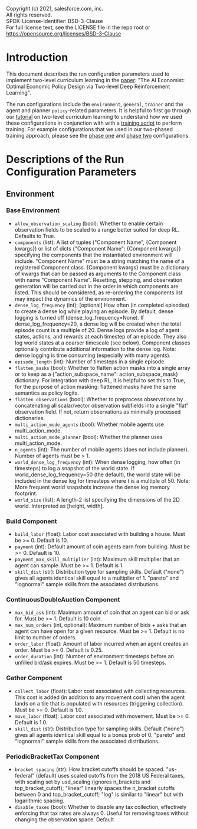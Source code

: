 Copyright (c) 2021, salesforce.com, inc.  
All rights reserved.  
SPDX-License-Identifier: BSD-3-Clause  
For full license text, see the LICENSE file in the repo root or https://opensource.org/licenses/BSD-3-Clause

# Introduction
This document describes the run configuration parameters used to implement two-level curriculum learning in the [paper](https://arxiv.org/abs/2108.02755): "The AI Economist: Optimal Economic Policy Design via Two-level Deep Reinforcement Learning".

The run configurations include the `environment`, `general`, `trainer` and the agent and planner `policy`-related parameters. 
It is helpful to first go through our [tutorial](../two_level_curriculum_learning_with_rllib.md) on two-level curriculum learning to understand how we used these configurations in conjunction with with a [training script](training_script.py) to perform training. For example configurations that we used in our two-phased training approach, please see the [phase one](phase1/config.yaml) and [phase two](phase2/config.yaml) configurations.


# Descriptions of the Run Configuration Parameters

## Environment

### Base Environment
- `allow_observation_scaling` (bool): Whether to enable certain observation fields to be scaled to a range better suited for deep RL. Defaults to True.
- `components` (list): A list of tuples ("Component Name", {Component kwargs}) or
    list of dicts {"Component Name": {Component kwargs}} specifying the
    components that the instantiated environment will include.
    "Component Name" must be a string matching the name of a registered
    Component class.
    {Component kwargs} must be a dictionary of kwargs that can be passed as
    arguments to the Component class with name "Component Name".
    Resetting, stepping, and observation generation will be carried out in
    the order in which components are listed. This should be considered,
    as re-ordering the components list may impact the dynamics of the
    environment.
- `dense_log_frequency` (int): [optional] How often (in completed episodes) to
    create a dense log while playing an episode. By default, dense logging is
    turned off (dense_log_frequency=None). If dense_log_frequency=20,
    a dense log will be created when the total episode count is a multiple of
    20.
    Dense logs provide a log of agent states, actions, and rewards at each
    timestep of an episode. They also log world states at a coarser timescale
    (see below). Component classes optionally contribute additional
    information to the dense log.
    Note: dense logging is time consuming (especially with many agents).    
- `episode_length` (int): Number of timesteps in a single episode.
- `flatten_masks` (bool): Whether to flatten action masks into a single array or
    to keep as a {"action_subspace_name": action_subspace_mask} dictionary.
    For integration with deep RL, it is helpful to set this to True, for the
    purpose of action masking: flattened masks have the same semantics as
    policy logits.
- `flatten_observations` (bool): Whether to preprocess observations by
    concatenating all scalar/vector observation subfields into a single
    "flat" observation field. If not, return observations as minimally
    processed dictionaries.
- `multi_action_mode_agents` (bool): Whether mobile agents use multi_action_mode.
- `multi_action_mode_planner` (bool): Whether the planner uses multi_action_mode.
- `n_agents` (int): The number of mobile agents (does not include planner).
    Number of agents must be > 1.
- `world_dense_log_frequency` (int): When dense logging, how often (in timesteps) to log a snapshot of the world state. If world_dense_log_frequency=50 (the default), the world state will be included in the dense log for timesteps where t is a multiple of 50. Note: More frequent world snapshots increase the dense log memory footprint.
- `world_size` (list): A length-2 list specifying the dimensions of the 2D world.
    Interpreted as [height, width].

### Build Component
- `build_labor` (float): Labor cost associated with building a house.
    Must be >= 0. Default is 10.
- `payment` (int): Default amount of coin agents earn from building.
    Must be >= 0. Default is 10.
- `payment_max_skill_multiplier` (int): Maximum skill multiplier that an agent
    can sample. Must be >= 1. Default is 1.
- `skill_dist` (str): Distribution type for sampling skills. Default ("none")
    gives all agents identical skill equal to a multiplier of 1. "pareto" and
    "lognormal" sample skills from the associated distributions.

### ContinuousDoubleAuction Component
- `max_bid_ask` (int): Maximum amount of coin that an agent can bid or ask for.
    Must be >= 1. Default is 10 coin.
- `max_num_orders` (int, optional): Maximum number of bids + asks that an agent can have open for a given resource. Must be >= 1. Default is no limit to number of orders.
- `order_labor` (float): Amount of labor incurred when an agent creates an order.
    Must be >= 0. Default is 0.25.
- `order_duration` (int): Number of environment timesteps before an unfilled
    bid/ask expires. Must be >= 1. Default is 50 timesteps.

### Gather Component
- `collect_labor` (float): Labor cost associated with collecting resources. This
    cost is added (in addition to any movement cost) when the agent lands on
    a tile that is populated with resources (triggering collection).
    Must be >= 0. Default is 1.0.
- `move_labor` (float): Labor cost associated with movement. Must be >= 0.
    Default is 1.0.
- `skill_dist` (str): Distribution type for sampling skills. Default ("none")
    gives all agents identical skill equal to a bonus prob of 0. "pareto" and
    "lognormal" sample skills from the associated distributions.

### PeriodicBracketTax Component
- `bracket_spacing` (str): How bracket cutoffs should be spaced.
    "us-federal" (default) uses scaled cutoffs from the 2018 US Federal
        taxes, with scaling set by usd_scaling (ignores n_brackets and
        top_bracket_cutoff);
    "linear" linearly spaces the n_bracket cutoffs between 0 and
        top_bracket_cutoff;
    "log" is similar to "linear" but with logarithmic spacing.
- `disable_taxes` (bool): Whether to disable any tax collection, effectively
    enforcing that tax rates are always 0. Useful for removing taxes without
    changing the observation space. Default